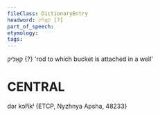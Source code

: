 ```yaml
---
fileClass: DictionaryEntry
headword: קאָליק [?]
part_of_speech: 
etymology: 
tags: 
---
```

קאָליק {?}
'rod to which bucket is attached in a well'

CENTRAL
========

dər kɔlʲɩ́kʲ {ETCP, Nyzhnya Apsha, 48233}

